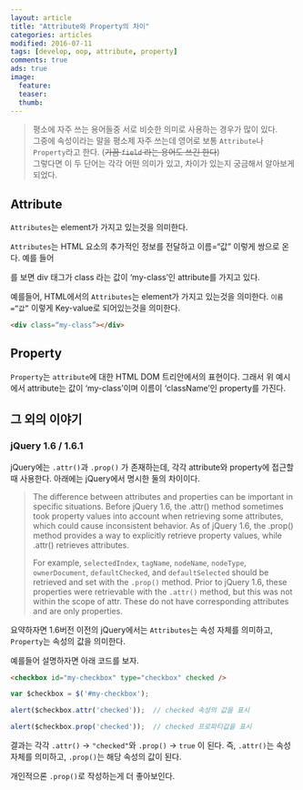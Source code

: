 ```yaml
---
layout: article
title: "Attribute와 Property의 차이"
categories: articles
modified: 2016-07-11
tags: [develop, oop, attribute, property]
comments: true
ads: true
image:
  feature: 
  teaser: 
  thumb: 
---
```


> 평소에 자주 쓰는 용어들중 서로 비슷한 의미로 사용하는 경우가 많이 있다.  
> 그중에 속성이라는 말을 평소제 자주 쓰는데 영어로 보통 `Attribute`나 `Property`라고 한다.  (~~가끔 `field` 라는 용어도 쓰긴 한다~~)  
> 그렇다면 이 두 단어는 각각 어떤 의미가 있고, 차이가 있는지 궁금해서 알아보게 되었다.  

## Attribute

`Attributes`는 element가 가지고 있는것을 의미한다.

`Attributes`는 HTML 요소의 추가적인 정보를 전달하고 이름=“값” 이렇게 쌍으로 온다. 예를 들어 <div class=“my-class”></div> 를 보면 div 태그가 class 라는 값이 ‘my-class’인 attribute를 가지고 있다.

예를들어, HTML에서의 `Attributes`는 element가 가지고 있는것을 의미한다.
`이름=“값”` 이렇게 Key-value로 되어있는것을 의미한다.

```html
<div class=“my-class”></div>
```

## Property

`Property`는 `attribute`에 대한 HTML DOM 트리안에서의 표현이다. 그래서 위 예시에서 attribute는 값이 ‘my-class’이며 이름이 ‘className’인 property를 가진다.

## 그 외의 이야기

### jQuery 1.6 / 1.6.1

jQuery에는 `.attr()`과 `.prop()` 가 존재하는데, 각각 attribute와 property에 접근할 때 사용한다. 
아래에는 jQuery에서 명시한 둘의 차이이다. 

> The difference between attributes and properties can be important in specific situations. 
> Before jQuery 1.6, the .attr() method sometimes took property values into account 
> when retrieving some attributes, which could cause inconsistent behavior. 
> As of jQuery 1.6, the .prop() method provides a way to explicitly retrieve property values, while .attr() retrieves attributes.
> 
> For example, `selectedIndex`, `tagName`, `nodeName`, `nodeType`, `ownerDocument`, `defaultChecked`, and `defaultSelected` should be retrieved and set with the `.prop()` method. 
> Prior to jQuery 1.6, these properties were retrievable with the `.attr()` method, but this was not within the scope of attr. 
> These do not have corresponding attributes and are only properties.

요약하자면 1.6버전 이전의 jQuery에서는 
`Attributes`는 속성 자체를 의미하고, `Property`는 속성의 값을 의미한다.

예를들어 설명하자면 아래 코드를 보자.

```html
<checkbox id="my-checkbox" type="checkbox" checked />
```

```javascript
var $checkbox = $('#my-checkbox');

alert($checkbox.attr('checked'));  // checked 속성의 값을 표시

alert($checkbox.prop('checked'));  // checked 프로파티값을 표시
```

결과는 각각 `.attr()` → `"checked"`와 `.prop()` → `true` 이 된다.
즉, `.attr()`는 속성 자체를 의미하고, `.prop()`는 해당 속성의 값이 된다.


개인적으론 `.prop()`로 작성하는게 더 좋아보인다. 
